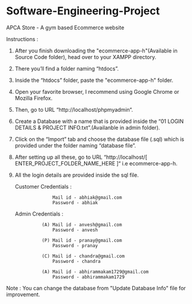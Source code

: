 # Software-Engineering-Project
APCA Store - A gym based Ecommerce website

Instructions :
1) After you finish downloading the "ecommerce-app-h"(Available in Source Code folder), head over to your XAMPP directory.
2) There you’ll find a folder naming “htdocs”.
3) Inside the “htdocs” folder, paste the "ecommerce-app-h" folder.
4) Open your favorite browser, I recommend using Google Chrome or Mozilla Firefox.
5) Then, go to URL “http://localhost/phpmyadmin“.
6) Create a Database with a name that is provided inside the “01 LOGIN DETAILS & PROJECT INFO.txt”.(Availanble in admin folder).
7) Click on the “Import” tab and choose the database file (.sql) which is provided under the folder naming “database file”.
8) After setting up all these, go to URL “http://localhost/[ ENTER_PROJECT_FOLDER_NAME_HERE ]“ i.e ecommerce-app-h.
9) All the login details are provided inside the sql file.

   Customer Credentials :
   
                     Mail id - abhiak@gmail.com
                     Password - abhiak
                     
   Admin Credentials :
   
                 (A) Mail id - anvesh@gmail.com
                     Password - anvesh
                     
                 (P) Mail id - pranay@gmail.com
                     Password - pranay    
    
                 (C) Mail id - chandra@gmail.com
                     Password - chandra
                     
                 (A) Mail id - abhirammakam1729@gmail.com
                     Password - abhirammakam1729
                   
Note : You can change the database from "Update Database Info" file for improvement.
